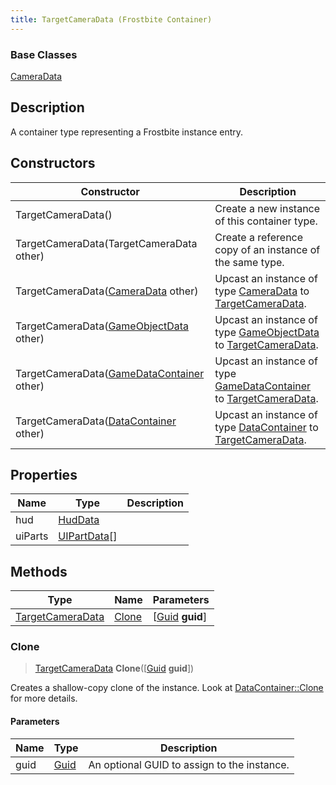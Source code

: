```yaml
---
title: TargetCameraData (Frostbite Container)
---
```

### Base Classes

[CameraData](CameraData)

## Description

A container type representing a Frostbite instance entry.

## Constructors

| Constructor                                                                 | Description                                                                                                             |
| --------------------------------------------------------------------------- | ----------------------------------------------------------------------------------------------------------------------- |
| TargetCameraData()                                                          | Create a new instance of this container type.                                                                           |
| TargetCameraData(TargetCameraData other)                                    | Create a reference copy of an instance of the same type.                                                                |
| TargetCameraData([CameraData](CameraData) other)                            | Upcast an instance of type [CameraData](CameraData) to [TargetCameraData](TargetCameraData).                            |
| TargetCameraData([GameObjectData](GameObjectData) other)                    | Upcast an instance of type [GameObjectData](GameObjectData) to [TargetCameraData](TargetCameraData).                    |
| TargetCameraData([GameDataContainer](GameDataContainer) other)              | Upcast an instance of type [GameDataContainer](GameDataContainer) to [TargetCameraData](TargetCameraData).              |
| TargetCameraData([DataContainer](/vext/ref/cls/shr/datacontainer) other) | Upcast an instance of type [DataContainer](/vext/ref/cls/shr/datacontainer) to [TargetCameraData](TargetCameraData). |

## Properties

| Name    | Type                         | Description |
| ------- | ---------------------------- | ----------- |
| hud     | [HudData](HudData)           |             |
| uiParts | [UIPartData](UIPartData)\[\] |             |

## Methods

| Type                                 | Name            | Parameters                                     |
| ------------------------------------ | --------------- | ---------------------------------------------- |
| [TargetCameraData](TargetCameraData) | [Clone](#clone) | \[[Guid](/vext/ref/cls/shr/guid) **guid**\] |

### Clone

> [TargetCameraData](TargetCameraData) **Clone**(\[[Guid](/vext/ref/cls/shr/guid) **guid**\])

Creates a shallow-copy clone of the instance. Look at [DataContainer::Clone](/vext/ref/cls/shr/datacontainer#clone) for more details.

#### Parameters

| Name | Type         | Description                                 |
| ---- | ------------ | ------------------------------------------- |
| guid | [Guid](Guid) | An optional GUID to assign to the instance. |
